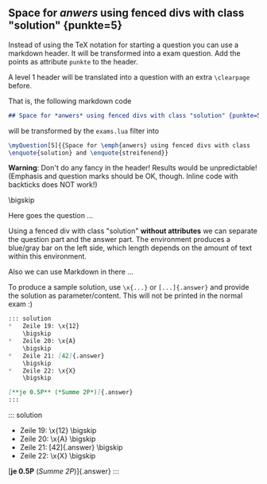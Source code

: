 
## Space for *anwers* using fenced divs with class "solution" {punkte=5}

Instead of using the TeX notation for starting a question you can use
a markdown header. It will be transformed into a exam question. Add
the points as attribute `punkte` to the header.

A level 1 header will be translated into a question with an extra
`\clearpage` before.

That is, the following markdown code
```markdown
## Space for *anwers* using fenced divs with class "solution" {punkte=5}
```
will be transformed by the `exams.lua` filter into
```latex
\myQuestion[5]{{Space for \emph{anwers} using fenced divs with class
\enquote{solution} and \enquote{streifenend}}
```

**Warning**: Don't do any fancy in the header! Results would be unpredictable!
(Emphasis and question marks should be OK, though. Inline code with backticks
does NOT work!)

\bigskip


Here goes the question ...


Using a fenced div with class "solution" **without attributes** we can separate
the question part and the answer part. The environment produces a blue/gray bar
on the left side, which length depends on the amount of text within this
environment.

Also we can use Markdown in there ...

To produce a sample solution, use `\x{...}` or `[...]{.answer}` and provide
the solution as parameter/content. This will not be printed in the normal exam :)


```markdown
::: solution
*   Zeile 19: \x{12}
    \bigskip
*   Zeile 20: \x{A}
    \bigskip
*   Zeile 21: [42]{.answer}
    \bigskip
*   Zeile 22: \x{X}
    \bigskip

[**je 0.5P** (*Summe 2P*)]{.answer}
:::
```

::: solution
*   Zeile 19: \x{12}
    \bigskip
*   Zeile 20: \x{A}
    \bigskip
*   Zeile 21: [42]{.answer}
    \bigskip
*   Zeile 22: \x{X}
    \bigskip

[**je 0.5P** (*Summe 2P*)]{.answer}
:::




